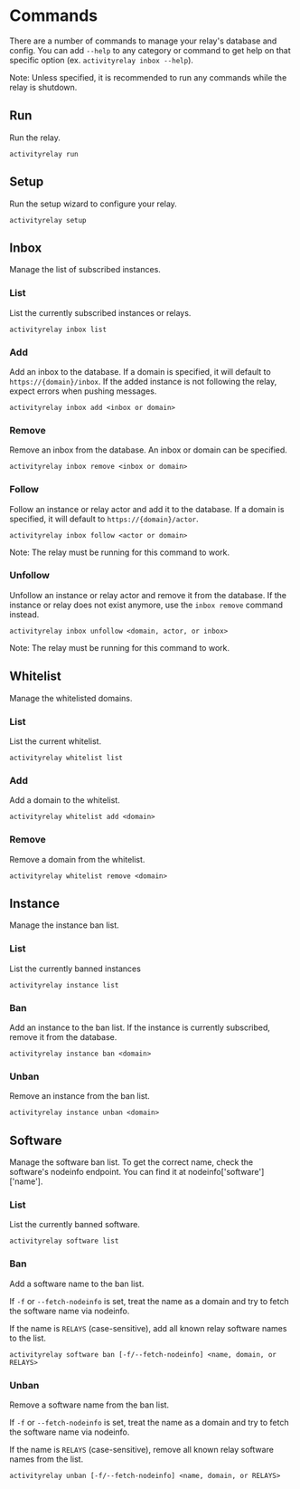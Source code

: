 # Commands

There are a number of commands to manage your relay's database and config. You can add `--help` to
any category or command to get help on that specific option (ex. `activityrelay inbox --help`).

Note: Unless specified, it is recommended to run any commands while the relay is shutdown.


## Run

Run the relay.

	activityrelay run


## Setup

Run the setup wizard to configure your relay.

	activityrelay setup


## Inbox

Manage the list of subscribed instances.


### List

List the currently subscribed instances or relays.

	activityrelay inbox list


### Add

Add an inbox to the database. If a domain is specified, it will default to `https://{domain}/inbox`.
If the added instance is not following the relay, expect errors when pushing messages.

	activityrelay inbox add <inbox or domain>


### Remove

Remove an inbox from the database. An inbox or domain can be specified.

	activityrelay inbox remove <inbox or domain>


### Follow

Follow an instance or relay actor and add it to the database. If a domain is specified, it will
default to `https://{domain}/actor`.

	activityrelay inbox follow <actor or domain>

Note: The relay must be running for this command to work.


### Unfollow

Unfollow an instance or relay actor and remove it from the database. If the instance or relay does
not exist anymore, use the `inbox remove` command instead.

	activityrelay inbox unfollow <domain, actor, or inbox>

Note: The relay must be running for this command to work.


## Whitelist

Manage the whitelisted domains.


### List

List the current whitelist.

	activityrelay whitelist list


### Add

Add a domain to the whitelist.

	activityrelay whitelist add <domain>


### Remove

Remove a domain from the whitelist.

	activityrelay whitelist remove <domain>


## Instance

Manage the instance ban list.


### List

List the currently banned instances

	activityrelay instance list


### Ban

Add an instance to the ban list. If the instance is currently subscribed, remove it from the
database. 

	activityrelay instance ban <domain>


### Unban

Remove an instance from the ban list.

	activityrelay instance unban <domain>


## Software

Manage the software ban list. To get the correct name, check the software's nodeinfo endpoint.
You can find it at nodeinfo\['software']\['name'].


### List

List the currently banned software.

	activityrelay software list


### Ban

Add a software name to the ban list.

If `-f` or `--fetch-nodeinfo` is set, treat the name as a domain and try to fetch the software
name via nodeinfo.

If the name is `RELAYS` (case-sensitive), add all known relay software names to the list.

	activityrelay software ban [-f/--fetch-nodeinfo] <name, domain, or RELAYS>


### Unban

Remove a software name from the ban list.

If `-f` or `--fetch-nodeinfo` is set, treat the name as a domain and try to fetch the software
name via nodeinfo.

If the name is `RELAYS` (case-sensitive), remove all known relay software names from the list.

	activityrelay unban [-f/--fetch-nodeinfo] <name, domain, or RELAYS>
